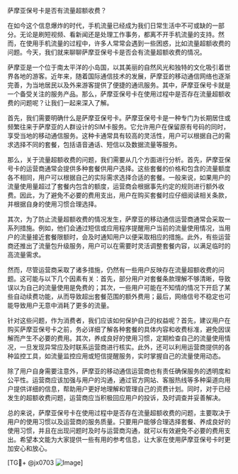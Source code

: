 萨摩亚保号卡是否有流量超额收费？

在如今这个信息爆炸的时代，手机流量已经成为我们日常生活中不可或缺的一部分。无论是刷短视频、看新闻还是处理工作事务，都离不开手机流量的支持。然而，在使用手机流量的过程中，许多人常常会遇到一些困惑，比如流量超额收费的问题。今天，我们就来聊聊萨摩亚保号卡是否会有流量超额收费的情况。

萨摩亚是一个位于南太平洋的小岛国，以其美丽的自然风光和独特的文化吸引着世界各地的游客。近年来，随着国际通信技术的发展，萨摩亚的移动通信网络也逐渐完善，为当地居民以及外来游客提供了便捷的通讯服务。其中，萨摩亚保号卡就是一个备受关注的服务产品。那么，萨摩亚保号卡在使用过程中是否存在流量超额收费的问题呢？让我们一起来深入了解。

首先，我们需要明确什么是萨摩亚保号卡。萨摩亚保号卡是一种专门为长期居住或频繁往来于萨摩亚的人群设计的SIM卡服务。它允许用户在保留原有号码的同时，享受当地的移动通信服务。这种卡通常具有较高的灵活性，用户可以根据自己的需求选择不同的套餐，包括语音通话、短信以及数据流量等服务。

那么，关于流量超额收费的问题，我们需要从几个方面进行分析。首先，萨摩亚保号卡的运营商通常会提供多种套餐供用户选择。这些套餐的价格和包含的流量额度各不相同，用户可以根据自己的实际需求选择合适的套餐。一般来说，如果用户的流量使用量超过了套餐内包含的额度，运营商会根据事先约定的规则进行额外收费。因此，为了避免不必要的费用支出，用户在购买套餐时应仔细阅读相关条款，并根据自身的使用习惯合理选择。

其次，为了防止流量超额收费的情况发生，萨摩亚的移动通信运营商通常会采取一系列措施。例如，他们会通过短信或应用程序提醒用户当前的流量使用情况，当用户的流量接近套餐限额时，会及时通知用户以便采取相应的措施。此外，有些运营商还推出了流量包升级服务，用户可以在需要时灵活调整套餐内容，以满足临时的高流量需求。

然而，尽管运营商采取了诸多措施，仍然有一些用户反映存在流量超额收费的问题。这可能与以下几个因素有关：首先，部分用户对套餐条款理解不够清晰，导致误以为自己的流量使用是免费的；其次，一些用户可能在不知情的情况下开启了某些自动续费功能，从而导致超出套餐范围的额外费用；最后，网络信号不稳定也可能导致用户无意中消耗了更多的流量。

针对这些问题，作为消费者，我们应该如何保护自己的权益呢？首先，建议用户在购买萨摩亚保号卡之前，务必详细了解各种套餐的具体内容和收费标准，避免因误解而产生不必要的费用。其次，养成良好的使用习惯，定期检查自己的流量使用情况，一旦发现异常应及时联系运营商进行核实。此外，还可以利用运营商提供的各种监控工具，如流量监控应用或短信提醒服务，实时掌握自己的流量使用动态。

除了用户自身需要注意外，萨摩亚的移动通信运营商也有责任确保服务的透明度和公平性。运营商应该加强与用户的沟通，通过官方网站、客服热线等多种渠道向用户提供详细的信息，帮助用户更好地理解和管理自己的资费计划。同时，对于已经发生的超额收费问题，运营商应当积极回应用户的投诉，及时调查并妥善解决。

总的来说，萨摩亚保号卡在使用过程中是否存在流量超额收费的问题，主要取决于用户的使用习惯以及运营商的服务质量。只要用户能够合理选择套餐、养成良好的使用习惯，并且在出现问题时及时与运营商沟通，就可以有效避免不必要的费用支出。希望本文能为大家提供一些有用的参考信息，让大家在使用萨摩亚保号卡时更加安心和放心。

[TG💪+ @jx0703 ![Image](https://github.com/user-attachments/assets/dbca1d08-cadb-493c-b0ec-ad6f7a83f270)]